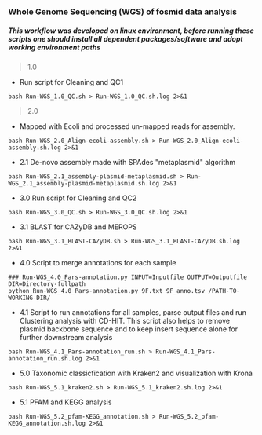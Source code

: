 
### Whole Genome Sequencing (WGS) of fosmid data analysis


##### This workflow was developed on linux environment, before running these scripts one should install all dependent packages/software and adopt working environment paths


> 1.0 
* Run script for Cleaning and QC1

```
bash Run-WGS_1.0_QC.sh > Run-WGS_1.0_QC.sh.log 2>&1
```

> 2.0 
* Mapped with Ecoli and processed un-mapped reads for assembly.

```
bash Run-WGS_2.0_Align-ecoli-assembly.sh > Run-WGS_2.0_Align-ecoli-assembly.sh.log 2>&1
```

* 2.1 De-novo assembly made with SPAdes "metaplasmid" algorithm 

```
bash Run-WGS_2.1_assembly-plasmid-metaplasmid.sh > Run-WGS_2.1_assembly-plasmid-metaplasmid.sh.log 2>&1
```
 
* 3.0 Run script for Cleaning and QC2

```
bash Run-WGS_3.0_QC.sh > Run-WGS_3.0_QC.sh.log 2>&1
```

* 3.1 BLAST for CAZyDB and MEROPS

```
bash Run-WGS_3.1_BLAST-CAZyDB.sh > Run-WGS_3.1_BLAST-CAZyDB.sh.log 2>&1
```

* 4.0 Script to merge annotations for each sample

```
### Run-WGS_4.0_Pars-annotation.py INPUT=Inputfile OUTPUT=Outputfile DIR=Directory-fullpath
python Run-WGS_4.0_Pars-annotation.py 9F.txt 9F_anno.tsv /PATH-TO-WORKING-DIR/
```

* 4.1 Script to run annotations for all samples, parse output files and run Clustering analysis with CD-HIT. This script also helps to remove plasmid backbone sequence and to keep insert sequence alone for further downstream analysis

```
bash Run-WGS_4.1_Pars-annotation_run.sh > Run-WGS_4.1_Pars-annotation_run.sh.log 2>&1
```

* 5.0 Taxonomic classicfication with Kraken2 and visualization with Krona

```
bash Run-WGS_5.1_kraken2.sh > Run-WGS_5.1_kraken2.sh.log 2>&1
```

* 5.1 PFAM and KEGG analysis

```
bash Run-WGS_5.2_pfam-KEGG_annotation.sh > Run-WGS_5.2_pfam-KEGG_annotation.sh.log 2>&1
```

